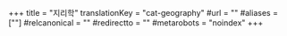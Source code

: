 +++
title = "지리학"
translationKey = "cat-geography"
#url = ""
#aliases = [""]
#relcanonical = ""
#redirectto = ""
#metarobots = "noindex"
+++
